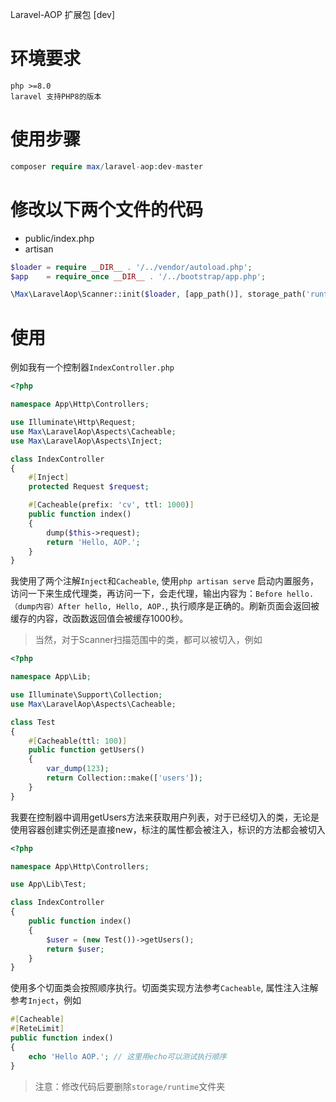 Laravel-AOP 扩展包 [dev]

# 环境要求

```
php >=8.0
laravel 支持PHP8的版本
```

# 使用步骤

```php
composer require max/laravel-aop:dev-master
```

# 修改以下两个文件的代码

- public/index.php
- artisan

```php
$loader = require __DIR__ . '/../vendor/autoload.php';
$app    = require_once __DIR__ . '/../bootstrap/app.php';

\Max\LaravelAop\Scanner::init($loader, [app_path()], storage_path('runtime'));
```

# 使用

例如我有一个控制器`IndexController.php`

```php
<?php

namespace App\Http\Controllers;

use Illuminate\Http\Request;
use Max\LaravelAop\Aspects\Cacheable;
use Max\LaravelAop\Aspects\Inject;

class IndexController
{
    #[Inject]
    protected Request $request;

    #[Cacheable(prefix: 'cv', ttl: 1000)]
    public function index()
    {
        dump($this->request);
        return 'Hello, AOP.';
    }
}

```
我使用了两个注解`Inject`和`Cacheable`, 使用`php artisan serve`
启动内置服务，访问一下来生成代理类，再访问一下，会走代理，输出内容为：`Before hello.（dump内容）After hello, Hello, AOP.`,
执行顺序是正确的。刷新页面会返回被缓存的内容，改函数返回值会被缓存1000秒。

> 当然，对于Scanner扫描范围中的类，都可以被切入，例如

```php
<?php

namespace App\Lib;

use Illuminate\Support\Collection;
use Max\LaravelAop\Aspects\Cacheable;

class Test
{
    #[Cacheable(ttl: 100)]
    public function getUsers()
    {
        var_dump(123);
        return Collection::make(['users']);
    }
}

```

我要在控制器中调用getUsers方法来获取用户列表，对于已经切入的类，无论是使用容器创建实例还是直接new，标注的属性都会被注入，标识的方法都会被切入

```php
<?php

namespace App\Http\Controllers;

use App\Lib\Test;

class IndexController
{
    public function index()
    {
        $user = (new Test())->getUsers();
        return $user;
    }
}

```


使用多个切面类会按照顺序执行。切面类实现方法参考`Cacheable`, 属性注入注解参考`Inject`，例如

```php
#[Cacheable]
#[ReteLimit]
public function index()
{
    echo 'Hello AOP.'; // 这里用echo可以测试执行顺序
}
```

> 注意：修改代码后要删除`storage/runtime`文件夹

